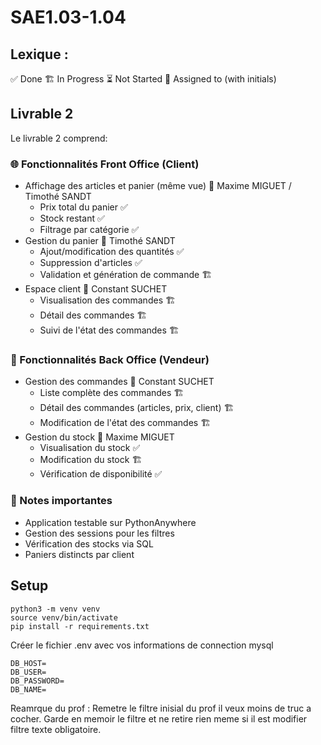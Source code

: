 # SAE1.03-1.04


## Lexique : 
✅ Done
🏗️ In Progress
⏳ Not Started
👤 Assigned to (with initials)

## Livrable 2
Le livrable 2 comprend:

### 🌐 Fonctionnalités Front Office (Client) 
- Affichage des articles et panier (même vue) 👤 Maxime MIGUET / Timothé SANDT
  - Prix total du panier ✅
  - Stock restant ✅
  - Filtrage par catégorie ✅
- Gestion du panier 👤 Timothé SANDT
  - Ajout/modification des quantités ✅
  - Suppression d'articles ✅
  - Validation et génération de commande 🏗️
- Espace client 👤 Constant SUCHET
  - Visualisation des commandes 🏗️
  - Détail des commandes 🏗️ 
  - Suivi de l'état des commandes 🏗️

### 🔧 Fonctionnalités Back Office (Vendeur)
- Gestion des commandes 👤 Constant SUCHET
  - Liste complète des commandes 🏗️
  - Détail des commandes (articles, prix, client) 🏗️
  - Modification de l'état des commandes 🏗️
- Gestion du stock 👤 Maxime MIGUET
  - Visualisation du stock ✅
  - Modification du stock 🏗️
  - Vérification de disponibilité ✅

### 📝 Notes importantes
- Application testable sur PythonAnywhere
- Gestion des sessions pour les filtres
- Vérification des stocks via SQL
- Paniers distincts par client


## Setup
```
python3 -m venv venv
source venv/bin/activate
pip install -r requirements.txt 
```

Créer le fichier .env avec vos informations de connection mysql
```
DB_HOST=
DB_USER=
DB_PASSWORD=
DB_NAME=
```

Reamrque du prof :
Remetre le filtre inisial du prof 
il veux moins de truc a cocher.
Garde en memoir le filtre et ne retire rien meme si il est modifier
filtre texte obligatoire. 
